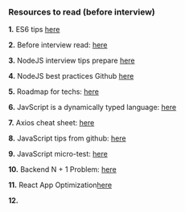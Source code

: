 ### Resources to read (before interview)

<b>1.</b> ES6 tips <a href="https://exploringjs.com/es6/ch_overviews.html" target="_blank">here</a>


<b>2.</b> Before interview read: <a href="https://medium.com/@credosystemz/top-100-javascript-interview-questions-with-answers-145ceee552f0" target="_blank">here</a>


<b>3.</b> NodeJS interview tips prepare <a href="https://mp.weixin.qq.com/s?__biz=MzUxMzcxMzE5Ng==&mid=2247506403&idx=1&sn=19a31f3165165e3a09b963221c1fae16&chksm=f9526ca0ce25e5b6a85f9857cef75fb1298e227376596b0378a947c991feb563bef0d6a2c276&mpshare=1&scene=1&srcid=0208sstxxeu1LBGtIhEYH6Me&sharer_sharetime=1612770971203&sharer_shareid=879ac6966e1b106337c7f3c2a1f196f5&exportkey=AvfwDwus4TeLem%2FZqMg4s%2BI%3D&pass_ticket=TqVA9A6JMH%2F1OVHxhg41r4jjEdKPeyVrWCV0O7cdByWsIK5a%2FYW2Q9TTXdCHsDxO&wx_header=0#rd" target="_blank">here</a>


<b>4.</b> NodeJS best practices Github <a href="https://github.com/goldbergyoni/nodebestpractices" target="_blank">here</a>


<b>5.</b> Roadmap for techs: <a href="https://github.com/kamranahmedse/developer-roadmap" target="_blank">here</a>


<b>6.</b> JavScript is a dynamically typed language: <a href="https://www.geeksforgeeks.org/variables-datatypes-javascript/" target="_blank">here</a>


<b>7.</b> Axios cheat sheet: <a href="https://kapeli.com/cheat_sheets/Axios.docset/Contents/Resources/Documents/index" target="_blank">here</a>


<b>8.</b> JavaScript tips from github: <a href="https://github.com/rohan-paul/Awesome-JavaScript-Interviews" target="_blank">here</a>


<b>9.</b> JavaScript micro-test: <a href="https://github.com/yeungon/In-JavaScript-we-trust" target="_blank">here</a>


<b>10.</b> Backend N + 1 Problem: <a href="https://stackoverflow.com/questions/97197/what-is-the-n1-selects-problem-in-orm-object-relational-mapping" target="_blank">here</a>


<b>11.</b> React App Optimization<a href="https://www.codementor.io/blog/react-optimization-5wiwjnf9hj" target="_blank">here</a>


<b>12.</b> <a href="" target="_blank"></a>
